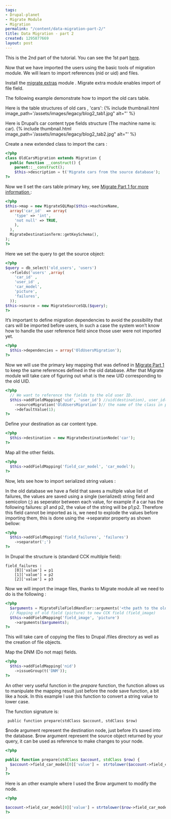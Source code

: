 ```yaml
---
tags:
- Drupal-planet
- Migrate Module
- Migration
permalink: "/content/data-migration-part-2/"
title: Data Migration - part 2
created: 1295877669
layout: post
---
```

This is the 2nd part of the tutorial. You can see the 1st part <a href="/content/data-migration-part-1">here</a>.

Now that we have imported the users using  the basic tools of migration module. We will learn to import references (nid or uid) and files.

Install the  <a href ="http://drupal.org/project/migrate_extras" >migrate extras</a> module .
Migrate extra module enables import of file field.

The following  example demonstrate how to import the old cars table.

<!-- more -->

Here is the table structures of old cars , 'cars':
{% include thumbnail.html image_path='/assets/images/legacy/blog2_tab1.jpg" alt="' %}

Here is Drupal’s car content type fields structure (The machine name  is: car).
{% include thumbnail.html image_path='/assets/images/legacy/blog2_tab2.jpg" alt="' %}


Create a new extended class to import the cars :

```php
<?php
class OldCarsMigration extends Migration {
  public function __construct() {
    parent::__construct();
    $this->description = t('Migrate cars from the source database');
?>
```

Now we ll set the cars table primary key, see <a href="/content/data-migration-part-1">Migrate Part 1 for more information </a>:

```php
<?php
$this->map = new MigrateSQLMap($this->machineName,
  array('car_id'  => array(
    'type' => 'int',
    'not null' => TRUE,
    ),
  ),
  MigrateDestinationTerm::getKeySchema(),
);
?>
```

Here we set the query to get the source object:

```php
<?php
$query = db_select('old_users', 'users')
  ->fields('users' ,array(
    'car_id' ,
    'user_id' ,
    'car_model',
    'picture',
    'failures',
  ));
$this->source = new MigrateSourceSQL($query);
?>
```

It’s important to define migration dependencies to avoid the possibility that cars will be imported before users, In such a case the system won’t know how to handle the user reference field since those user were not imported yet.

```php
<?php
  $this->dependencies = array('OldUsersMigration');
?>
```
Now we will use the primary key mapping that was defined in <a href=”/content/data-migration-part-1”>Migrate Part 1</a> to keep the same references defined in the old database. After that Migrate module will take care of figuring out what is the new UID corresponding to the old UID.

```php
<?php
  // We want to reference the fields to the old user ID.
  $this->addFieldMapping('uid', 'user_id') //uid(destination), user_id(source)
    ->sourceMigration('OldUsersMigration')// the name of the class in part 1
    ->defaultValue(1);
?>
```

Define your destination as car content type.

```php
<?php
  $this->destination = new MigrateDestinationNode('car');
?>
```
Map all the other fields.

```php
<?php
  $this->addFieldMapping('field_car_model', 'car_model');
?>
```

Now, lets see how to import serialized string values :

In the old database we have a field that saves a multiple value list of failures, the values are saved  using a single (serialized) string field and semicolon (;)  as seperator between each value, for example if a car has the following failures: p1 and p2, the value of the string will be p1;p2.
Therefore this field cannot be imported as is, we need to explode the values before importing them, this is done using the ->separator property as shown bellow:

```php
<?php
  $this->addFieldMapping('field_failures', 'failures')
    ->separator(';')
?>
```

In Drupal the structure is (standard CCK multilple field):

```
field_failures :
	[0]['value'] = p1
	[1]['value'] = p2
	[2]['value'] = p3
```

Now we will import the image files, thanks to Migrate module all we need to do is the following :

```php
<?php
  $arguments = MigrateFileFieldHandler::arguments('<the path to the old image>', 'file_copy', FILE_EXISTS_RENAME);
  // Mapping of old field (picture) to new CCK field (field_image)
  $this->addFieldMapping('field_image', 'picture')
    ->arguments($arguments);
?>
```

This will take care of copying the files to Drupal /files directory as well as the creation of file objects.


Map the DNM (Do not map) fields.

```php
<?php
  $this->addFieldMapping('nid')
    ->issueGroup(t('DNM'));
?>
```

An other very useful function in the <i>prepare</i> function, the function allows us to manipulate the mapping result just before the node save function, a bit like a hook.
In this example I use this function to convert a string value to lower case.

The function signature is:
```
 public function prepare(stdClass $account, stdClass $row)
```


$node argument represent the destination node, just before it’s saved into the database.
$row argument represent the source object returned by your query, it can be used as reference to make changes to your node.

```php
<?php

public function prepare(stdClass $account, stdClass $row) {
  $account->field_car_model[0]['value'] =  strtolower($account->field_car_model[0]['value']) ;
}
?>
```

Here is an other example where I used the $row argument to modify the node.

```php
<?php

$account->field_car_model[0]['value'] = strtolower($row->field_car_model) ;
?>
```
